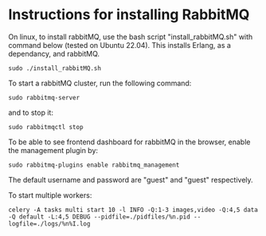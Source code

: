 # Instructions for installing RabbitMQ

On linux, to install rabbitMQ, use the bash script "install_rabbitMQ.sh" with command below (tested on Ubuntu 22.04). This installs Erlang, as a dependancy, and rabbitMQ.

`sudo ./install_rabbitMQ.sh`


To start a rabbitMQ cluster, run the following command:

`sudo rabbitmq-server`

and to stop it:

`sudo rabbitmqctl stop`

To be able to see frontend dashboard for rabbitMQ in the browser, enable the management plugin by:

`sudo rabbitmq-plugins enable rabbitmq_management`

The default username and password are "guest" and "guest" respectively.

To start multiple workers:

`celery -A tasks multi start 10 -l INFO -Q:1-3 images,video -Q:4,5 data -Q default -L:4,5 DEBUG --pidfile=./pidfiles/%n.pid --logfile=./logs/%n%I.log`